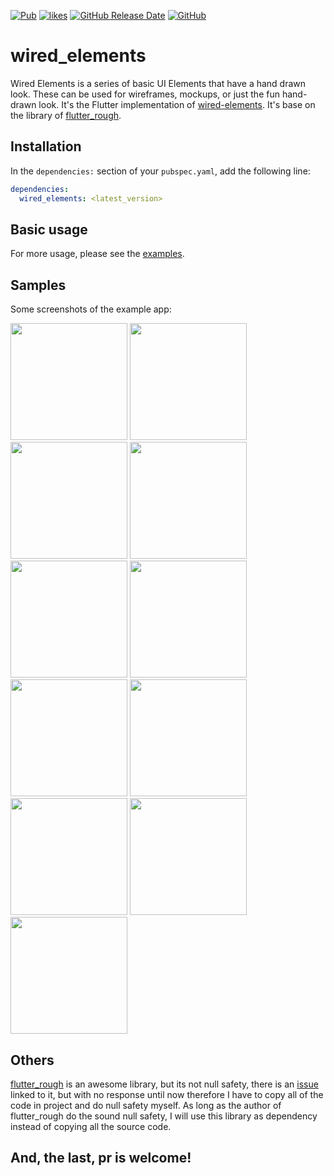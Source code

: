 [![Pub](https://img.shields.io/pub/v/wired_elements?label=wired_elements&color=blue)](https://pub.dev/packages/wired_elements)
[![likes](https://badges.bar/wired_elements/likes)](https://pub.dev/packages/wired_elements/score)
[![GitHub Release Date](https://img.shields.io/github/release-date/KevinZhang19870314/wired_elements)](https://pub.dev/packages/wired_elements)
[![GitHub](https://img.shields.io/github/license/KevinZhang19870314/wired_elements)](https://github.com/KevinZhang19870314/wired_elements/blob/main/LICENSE)

# wired_elements

Wired Elements is a series of basic UI Elements that have a hand drawn look. These can be used for wireframes, mockups, or just the fun hand-drawn look. It's the Flutter implementation of [wired-elements](https://github.com/rough-stuff/wired-elements). It's base on the library of [flutter_rough](https://github.com/sergiandreplace/flutter_rough).

## Installation

In the `dependencies:` section of your `pubspec.yaml`, add the following line:

```yaml
dependencies:
  wired_elements: <latest_version>
```
## Basic usage

For more usage, please see the [examples](https://github.com/KevinZhang19870314/wired_elements/blob/main/example/lib/demos.dart).

## Samples

Some screenshots of the example app:

<p>
    <img src="https://raw.githubusercontent.com/KevinZhang19870314/wired_elements/main/example/assets/screenshots/wired_button.jpg" width="187" heght="333" />
    <img src="https://raw.githubusercontent.com/KevinZhang19870314/wired_elements/main/example/assets/screenshots/wired_card.jpg" width="187" heght="333" />
    <img src="https://raw.githubusercontent.com/KevinZhang19870314/wired_elements/main/example/assets/screenshots/wired_checkbox.jpg" width="187" heght="333" />
    <img src="https://raw.githubusercontent.com/KevinZhang19870314/wired_elements/main/example/assets/screenshots/wired_combo.jpg" width="187" heght="333" />
    <img src="https://raw.githubusercontent.com/KevinZhang19870314/wired_elements/main/example/assets/screenshots/wired_dialog.jpg" width="187" heght="333" />
    <img src="https://raw.githubusercontent.com/KevinZhang19870314/wired_elements/main/example/assets/screenshots/wired_divider.jpg" width="187" heght="333" />
    <img src="https://raw.githubusercontent.com/KevinZhang19870314/wired_elements/main/example/assets/screenshots/wired_input.jpg" width="187" heght="333" />
    <img src="https://raw.githubusercontent.com/KevinZhang19870314/wired_elements/main/example/assets/screenshots/wired_radio.jpg" width="187" heght="333" />
    <img src="https://raw.githubusercontent.com/KevinZhang19870314/wired_elements/main/example/assets/screenshots/wired_slider.jpg" width="187" heght="333" />
    <img src="https://raw.githubusercontent.com/KevinZhang19870314/wired_elements/main/example/assets/screenshots/wired_progress.jpg" width="187" heght="333" />
    <img src="https://raw.githubusercontent.com/KevinZhang19870314/wired_elements/main/example/assets/screenshots/wired_calendar.jpg" width="187" heght="333" />
</p>

## Others

[flutter_rough](https://github.com/sergiandreplace/flutter_rough) is an awesome library, but its not null safety, there is an [issue](https://github.com/sergiandreplace/flutter_rough/issues/5) linked to it, but with no response until now therefore I have to copy all of the code in project and do null safety myself. As long as the author of flutter_rough do the sound null safety, I will use this library as dependency instead of copying all the source code.

## And, the last, pr is welcome!